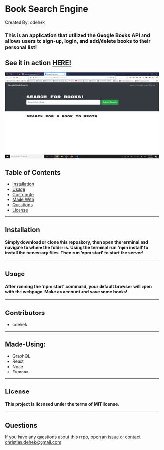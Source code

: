 
  # Book Search Engine
   Created By: cdehek

  ### This is an application that utilized the Google Books API and allows users to sign-up, login, and add/delete books to their personal list! 
  ## See it in action [HERE!](https://aqueous-escarpment-69010.herokuapp.com/)
  ![img](https://github.com/cdehek/book-search-engine/blob/main/client/public/demo-img.PNG)

  ## Table of Contents
  - [Installation](#installation)
  - [Usage](#usage)
  - [Contribute](#contribute)
  - [Made With](#made-using)
  - [Questions](#questions)
  - [License](#license)
  ---
  ## Installation
  #### Simply download or clone this repository, then open the terminal and navigate to where the folder is. Using the terminal run 'npm install' to install the necessary files. Then run 'npm start' to start the server! 
  ---
  ## Usage
  #### After running the 'npm start' command, your default browser will open with the webpage. Make an account and save some books!
  ---
  ## Contributors
  * cdehek
  ---

  ## Made-Using:
  * GraphQL
  * React
  * Node
  * Express

  ---
  ## License
  #### This project is licensed under the terms of MIT license.
  ---
  ## Questions
  If you have any questions about this repo,
  open an issue or contact christian.dehek@gmail.com
  
